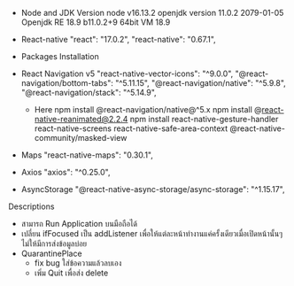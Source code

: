 - Node and JDK Version
node v16.13.2
openjdk version 11.0.2 2079-01-05
Openjdk RE 18.9 b11.0.2+9
64bit VM 18.9

- React-native
"react": "17.0.2",
"react-native": "0.67.1",


- Packages Installation

- React Navigation v5
"react-native-vector-icons": "^9.0.0",
"@react-navigation/bottom-tabs": "^5.11.15",
"@react-navigation/native": "^5.9.8",
"@react-navigation/stack": "^5.14.9",

    - Here
npm install @react-navigation/native@^5.x
npm install @react-native-reanimated@2.2.4
npm install  react-native-gesture-handler react-native-screens react-native-safe-area-context @react-native-community/masked-view

- Maps
"react-native-maps": "0.30.1",

- Axios
"axios": "^0.25.0",

- AsyncStorage
"@react-native-async-storage/async-storage": "^1.15.17",


Descriptions
- สามารถ Run Application บนมือถือได้
- เปลี่ยน ifFocused เป็น addListener เพื่อให้แต่ละหน้าทำงานแค่ครั้งเดียวเมื่อเปิดหน้านั้นๆ ไม่ให้มีการส่งข้อมูลบ่อย
- QuarantinePlace
    - fix bug ใส่ข้อความแล้วลบเอง
    - เพิ่ม Quit เพื่อส่ง delete